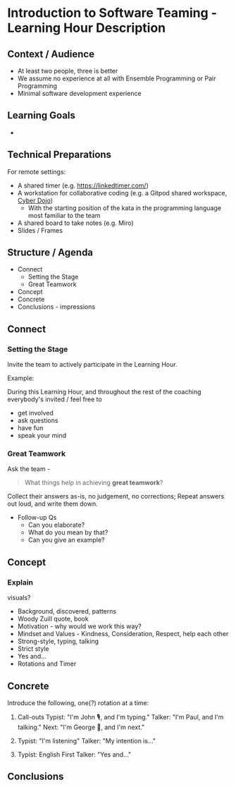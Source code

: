 # Introduction to Software Teaming - Learning Hour Description

## Context / Audience

-   At least two people, three is better
-   We assume no experience at all with Ensemble Programming or Pair Programming
-   Minimal software development experience

## Learning Goals

-

## Technical Preparations

For remote settings:

-   A shared timer (e.g. https://linkedtimer.com/)
-   A workstation for collaborative coding (e.g. a Gitpod shared workspace, [Cyber Dojo](https://cyber-dojo.org/creator/home))
    -   With the starting position of the kata in the programming language most familiar to the team
-   A shared board to take notes (e.g. Miro)
-   Slides / Frames

## Structure / Agenda

-   Connect
    -   Setting the Stage
    -   Great Teamwork
-   Concept
-   Concrete
-   Conclusions - impressions

## Connect

### Setting the Stage

Invite the team to actively participate in the Learning Hour.

Example:

During this Learning Hour, and throughout the rest of the coaching everybody's invited / feel free to

-   get involved
-   ask questions
-   have fun
-   speak your mind

### Great Teamwork

Ask the team -

> What things help in achieving **great teamwork**?

Collect their answers as-is, no judgement, no corrections; Repeat answers out loud, and write them down.

-   Follow-up Qs
    -   Can you elaborate?
    -   What do you mean by that?
    -   Can you give an example?

## Concept

### Explain

visuals?

-   Background, discovered, patterns
-   Woody Zuill quote, book
-   Motivation - why would we work this way?
-   Mindset and Values - Kindness, Consideration, Respect, help each other
-   Strong-style, typing, talking
-   Strict style
-   Yes and...
-   Rotations and Timer

## Concrete

Introduce the following, one(?) rotation at a time:

1. Call-outs
   Typist: "I'm John 🎙, and I'm typing."
   Talker: "I'm Paul, and I'm talking."
   Next: "I'm George 🎸, and I'm next."

2. Typist: "I'm listening"
   Talker: "My intention is..."

3. Typist: English First
   Talker: "Yes and..."

## Conclusions
